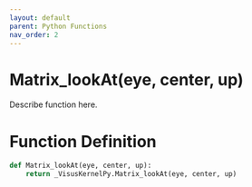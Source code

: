 ```yaml
---
layout: default
parent: Python Functions
nav_order: 2
---
```


# Matrix_lookAt(eye, center, up)

Describe function here.

# Function Definition

```python
def Matrix_lookAt(eye, center, up):
    return _VisusKernelPy.Matrix_lookAt(eye, center, up)
```